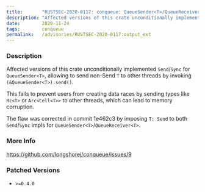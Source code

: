 ```yaml
---
title:       "RUSTSEC-2020-0117: conqueue: QueueSender<T>/QueueReceiver<T>: Send/Sync impls need `T: Send`"
description: "Affected versions of this crate unconditionally implemented SendSync for QueueSenderT, allowing to send nonSend T to other threads by invoking QueueSenderT.send. This fails to prevent users from creating data races by sending types like RcT or ArcCellT to other threads, which can lead to memory corruption. The flaw was corrected in commit 1e462c3 by imposing T Send to both SendSync impls for QueueSenderTQueueReceiverT."
date:        2020-11-24
tags:        conqueue
permalink:   /advisories/RUSTSEC-2020-0117:output_ext
---
```


### Description

Affected versions of this crate unconditionally implemented `Send`/`Sync` for `QueueSender<T>`,
allowing to send non-Send `T` to other threads by invoking `(&QueueSender<T>).send()`.

This fails to prevent users from creating data races by sending types like `Rc<T>` or `Arc<Cell<T>>` to other threads, which can lead to memory corruption.

The flaw was corrected in commit 1e462c3 by imposing `T: Send` to both `Send`/`Sync` impls for `QueueSender<T>`/`QueueReceiver<T>`.

### More Info

<https://github.com/longshorej/conqueue/issues/9>

### Patched Versions

- `>=0.4.0`


